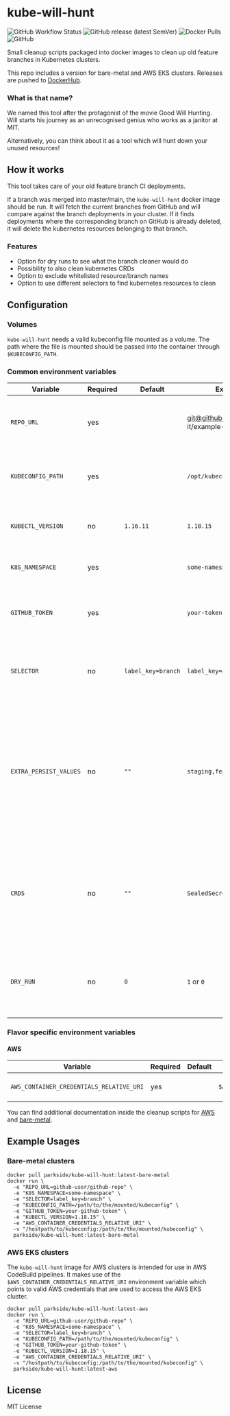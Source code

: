 # kube-will-hunt

![GitHub Workflow Status](https://img.shields.io/github/workflow/status/parkside-it/kube-will-hunt/build)
![GitHub release (latest SemVer)](https://img.shields.io/github/v/release/parkside-it/kube-will-hunt?sort=semver)
![Docker Pulls](https://img.shields.io/docker/pulls/parkside/kube-will-hunt)
![GitHub](https://img.shields.io/github/license/parkside-it/kube-will-hunt)

Small cleanup scripts packaged into docker images to clean up old feature branches in Kubernetes clusters.

This repo includes a version for bare-metal and AWS EKS clusters.
Releases are pushed to [DockerHub](https://hub.docker.com/r/parkside/kube-will-hunt).

### What is that name?

We named this tool after the protagonist of the movie Good Will Hunting.
Will starts his journey as an unrecognised genius who works as a janitor at MIT.

Alternatively, you can think about it as a tool which will hunt down your unused resources!


## How it works
This tool takes care of your old feature branch CI deployments.

If a branch was merged into master/main, the `kube-will-hunt` docker image should be run.
It will fetch the current branches from GitHub and will compare against the branch deployments in your cluster.
If it finds deployments where the corresponding branch on GitHub is already deleted, it will delete the kubernetes
resources belonging to that branch.

### Features
* Option for dry runs to see what the branch cleaner would do
* Possibility to also clean kubernetes CRDs
* Option to exclude whitelisted resource/branch names
* Option to use different selectors to find kubernetes resources to clean

## Configuration
### Volumes
`kube-will-hunt` needs a valid kubeconfig file mounted as a volume.
The path where the file is mounted should be passed into the container through `$KUBECONFIG_PATH`.

### Common environment variables
| Variable | Required | Default | Example | Description |
|---|---|---|---|---|
| `REPO_URL` | yes |  | git@github.com:parkside-it/example-repo.git | Full SSH repo URL to fetch the current branches from |
| `KUBECONFIG_PATH` | yes |   | `/opt/kubeconfig` | Kubeconfig that is used to access the k8s cluster for cleanup |
| `KUBECTL_VERSION` | no | `1.16.11` | `1.18.15` | This version of kubectl will be downloaded and used |
| `K8S_NAMESPACE` | yes |  | `some-namespace` | This k8s namespace will be cleaned up |
| `GITHUB_TOKEN` | yes |  | `your-token` | This token is used to access private GitHub repos |
| `SELECTOR` | no | `label_key=branch` | `label_key=app` | This k8s selector will be used to find old resources that need cleanup |
| `EXTRA_PERSIST_VALUES` | no | `""`  | `staging,feature-to-keep` | Comma separated list of branch names that should not be cleaned up. Whatever you set as your `$SELECTOR` will be checked against this list. |
| `CRDS` | no | `""` | `SealedSecret` | Comma separated list of custom k8s resource definitions that should also be taken into account during cleanup |
| `DRY_RUN` | no | `0` | `1` or `0` | If this is set to `1`, then the cleanup will only check what to clean but not delete anything |

### Flavor specific environment variables
#### AWS

| Variable | Required | Default | Example | Description |
|---|---|---|---|---|
| `AWS_CONTAINER_CREDENTIALS_RELATIVE_URI` | yes |  | `$AWS_CONTAINER_CREDENTIALS_RELATIVE_URI` | Used for authentication to AWS |

You can find additional documentation inside the cleanup scripts for [AWS](/aws/cleanup.sh) and [bare-metal](/bare-metal/cleanup.sh).

## Example Usages
### Bare-metal clusters

```shell
docker pull parkside/kube-will-hunt:latest-bare-metal
docker run \
  -e "REPO_URL=github-user/github-repo" \
  -e "K8S_NAMESPACE=some-namespace" \
  -e "SELECTOR=label_key=branch" \
  -e "KUBECONFIG_PATH=/path/to/the/mounted/kubeconfig" \
  -e "GITHUB_TOKEN=your-github-token" \
  -e "KUBECTL_VERSION=1.18.15" \
  -e "AWS_CONTAINER_CREDENTIALS_RELATIVE_URI" \
  -v "/hostpath/to/kubeconfig:/path/to/the/mounted/kubeconfig" \
  parkside/kube-will-hunt:latest-bare-metal
```

### AWS EKS clusters
The `kube-will-hunt` image for AWS clusters is intended for use in AWS CodeBuild pipelines.
It makes use of the `$AWS_CONTAINER_CREDENTIALS_RELATIVE_URI` environment variable 
which points to valid AWS credentials that are used to access the AWS EKS cluster.
```shell
docker pull parkside/kube-will-hunt:latest-aws
docker run \
  -e "REPO_URL=github-user/github-repo" \
  -e "K8S_NAMESPACE=some-namespace" \
  -e "SELECTOR=label_key=branch" \
  -e "KUBECONFIG_PATH=/path/to/the/mounted/kubeconfig" \
  -e "GITHUB_TOKEN=your-github-token" \
  -e "KUBECTL_VERSION=1.18.15" \
  -e "AWS_CONTAINER_CREDENTIALS_RELATIVE_URI" \
  -v "/hostpath/to/kubeconfig:/path/to/the/mounted/kubeconfig" \
  parkside/kube-will-hunt:latest-aws
```

## License
MIT License
